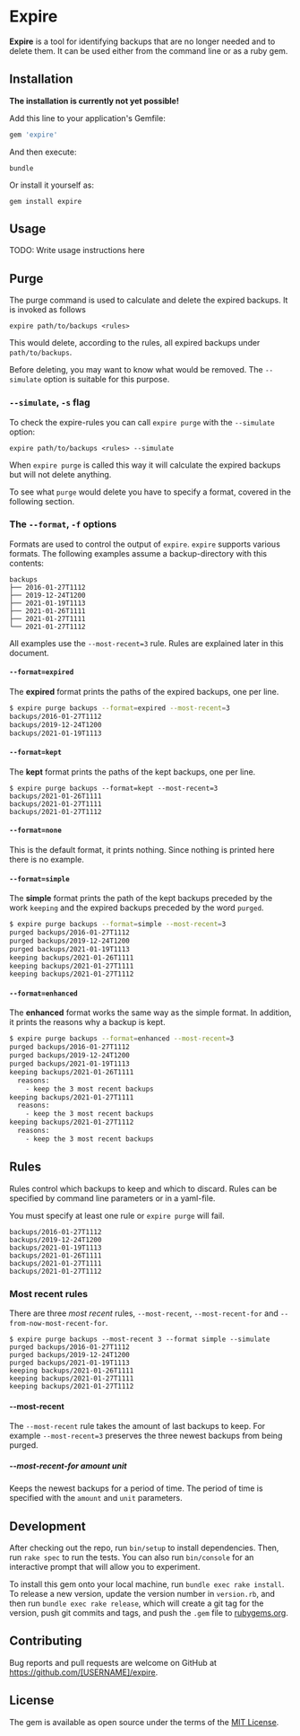 # Expire

**Expire** is a tool for identifying backups that are no longer needed and to delete them.
It can be used either from the command line or as a ruby gem.

## Installation

**The installation is currently not yet possible!**

Add this line to your application's Gemfile:

``` ruby
gem 'expire'
```

And then execute:

``` shell
bundle
```

Or install it yourself as:

``` shell
gem install expire
```

## Usage

TODO: Write usage instructions here

## Purge

The purge command is used to calculate and delete the expired backups.
It is invoked as follows

``` shell
expire path/to/backups <rules>
```

This would delete, according to the rules, all expired backups under `path/to/backups`.

Before deleting, you may want to know what would be removed.
The `--simulate` option is suitable for this purpose.

### `--simulate`, `-s` flag

To check the expire-rules you can call `expire purge` with the `--simulate` option:

``` shell
expire path/to/backups <rules> --simulate
```

When `expire purge` is called this way it will calculate the expired backups
but will not delete anything.

To see what `purge` would delete you have to specify a format, covered in the following section.

### The `--format`, `-f` options

Formats are used to control the output of `expire`.
`expire` supports various formats.
The following examples assume a backup-directory with this contents:

```shell
backups
├── 2016-01-27T1112
├── 2019-12-24T1200
├── 2021-01-19T1113
├── 2021-01-26T1111
├── 2021-01-27T1111
└── 2021-01-27T1112
```

All examples use the `--most-recent=3` rule.
Rules are explained later in this document.

#### `--format=expired`

The **expired** format prints the paths of the expired backups, one per line.

```bash
$ expire purge backups --format=expired --most-recent=3
backups/2016-01-27T1112
backups/2019-12-24T1200
backups/2021-01-19T1113
```

#### `--format=kept`

The **kept** format prints the paths of the kept backups, one per line.

```shell
$ expire purge backups --format=kept --most-recent=3
backups/2021-01-26T1111
backups/2021-01-27T1111
backups/2021-01-27T1112
```

#### `--format=none`

This is the default format, it prints nothing.
Since nothing is printed here there is no example.

#### `--format=simple`

The **simple** format prints the path of the kept backups preceded by the work `keeping`
and the expired backups preceded by the word `purged`.

```bash
$ expire purge backups --format=simple --most-recent=3
purged backups/2016-01-27T1112
purged backups/2019-12-24T1200
purged backups/2021-01-19T1113
keeping backups/2021-01-26T1111
keeping backups/2021-01-27T1111
keeping backups/2021-01-27T1112
```

#### `--format=enhanced`

The **enhanced** format works the same way as the simple format.
In addition, it prints the reasons why a backup is kept.

```bash
$ expire purge backups --format=enhanced --most-recent=3
purged backups/2016-01-27T1112
purged backups/2019-12-24T1200
purged backups/2021-01-19T1113
keeping backups/2021-01-26T1111
  reasons:
    - keep the 3 most recent backups
keeping backups/2021-01-27T1111
  reasons:
    - keep the 3 most recent backups
keeping backups/2021-01-27T1112
  reasons:
    - keep the 3 most recent backups
```

## Rules

Rules control which backups to keep and which to discard.
Rules can be specified by command line parameters or in a yaml-file.

You must specify at least one rule or `expire purge` will fail.

```shell
backups/2016-01-27T1112
backups/2019-12-24T1200
backups/2021-01-19T1113
backups/2021-01-26T1111
backups/2021-01-27T1111
backups/2021-01-27T1112
```

### Most recent rules

There are three _most recent_ rules, `--most-recent`, `--most-recent-for` and `--from-now-most-recent-for`.

```shell
$ expire purge backups --most-recent 3 --format simple --simulate
purged backups/2016-01-27T1112
purged backups/2019-12-24T1200
purged backups/2021-01-19T1113
keeping backups/2021-01-26T1111
keeping backups/2021-01-27T1111
keeping backups/2021-01-27T1112
```

#### --most-recent

The `--most-recent` rule takes the amount of last backups to keep.
For example `--most-recent=3` preserves the three newest backups from being purged.

##### --most-recent-for amount unit

Keeps the newest backups for a period of time.
The period of time is specified with the `amount` and `unit` parameters.

## Development

After checking out the repo, run `bin/setup` to install dependencies. Then, run `rake spec` to run the tests. You can also run `bin/console` for an interactive prompt that will allow you to experiment.

To install this gem onto your local machine, run `bundle exec rake install`. To release a new version, update the version number in `version.rb`, and then run `bundle exec rake release`, which will create a git tag for the version, push git commits and tags, and push the `.gem` file to [rubygems.org](https://rubygems.org).

## Contributing

Bug reports and pull requests are welcome on GitHub at https://github.com/[USERNAME]/expire.

## License

The gem is available as open source under the terms of the [MIT License](https://opensource.org/licenses/MIT).
